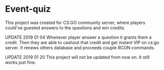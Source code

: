 # Event-quiz
This project was created for CS:GO community server, where players could've guested answers to the questions and win credits.


UPDATE 2019 01 04
Whenever player answer a question it grants them a credit. Then they are able to cashout that credit and get instant VIP on cs:go server. It renews others database and proceeds couple RCON commands.

UPDATE 2019 01 20
This project will not be updated from now on. It still works just fine.
